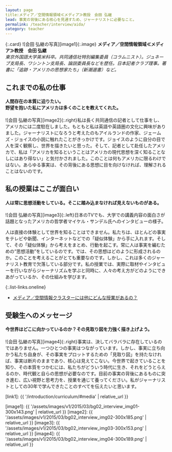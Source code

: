```yaml
---
layout: page
title:メディア／空間情報領域≪メディア≫教授　会田 弘継
lead: 事実の背後にある核心を見通すため、ジャーナリストに必要なこと。
permalink: /teacher/interview/aida/
category: teacher
---
```


{:.card}
![会田 弘継の写真][image1]{:.image}
**メディア／空間情報領域≪メディア≫教授　会田 弘継**  
*東京外国語大学英米科卒。共同通信社特別編集委員（コラムニスト）。ジュネーブ支局長、ワシントン支局長、論説委員長などを歴任。日本記者クラブ理事。著書に「追跡・アメリカの思想家たち」（新潮選書）など。*


## これまでの私の仕事

#### 人間存在の本質に迫りたい。 <br>野望を抱いた私にアメリカは多くのことを教えてくれた。

![会田 弘継の写真][image2]{:.right}私は長く共同通信の記者として仕事をし、アメリカには二度駐在しました。もともと私は英語や英語圏の文化に興味がありました。ジャーナリストになろうと考えたのもアイルランドの作家、ジェームズ・ジョイスの小説に触れたことがきっかけです。ジョイスのように自分の目で人を深く観察し、世界を描きたいと思った。そして、記者として赴任したアメリカで、私は「アメリカを知るということはアメリカの現代思想を深く知ることなしにはあり得ない」と気付かされました。このことは何もアメリカに限るわけではない。あらゆる事実は、その背後にある思想に目を向けなければ、理解されることはないのです。

## 私の授業はここが面白い

#### 人は常に思想活動をしている。そこに踏み込まなければ見えないものがある。

![会田 弘継の写真][image3]{:.left}日本のTVでも、大学での講義内容の面白さが話題となったアメリカの哲学者マイケル・サンデル氏へのインタビューの様子。

人は直接の体験として世界を知ることはできません。私たちは、ほとんどの事実をテレビや新聞、インターネットなどでの「疑似体験」から手に入れます。そして、その「疑似体験」から考えをまとめ、行動を起こす。常に人は事実を編むための“思想活動”をしているのです。では、その思想はどのように形成されるのか。このことを考えることがとても重要なのです。しかし、これは多くのジャーナリスト教育で欠落している部分です。私の授業では、実際に取材やインタビューを行いながらジャーナリズムを学ぶと同時に、人々の考え方がどのようにできあがっているか、その仕組みを学びます。

{:.list-links.oneline}
*   [メディア／空間情報クラスターには他にどんな授業があるの？]([link1])

## 受験生へのメッセージ

#### 今世界はどこに向かっているのか？その見取り図を力強く描き上げよう。

![会田 弘継の写真][image4]{:.right}事実は、決してバラバラに存在しているのではありません。一つひとつの事実はつながっています。しかし、事実に立ち向かう私たち自身が、その事実をプロットするための「見取り図」を持たなければ、事実は断片のままであり、核心は見えてこない。今世界で起きていることを知り、その本質をつかむには、私たちがどういう時代に生き、それをどうとらえるのか、時代観と自らの思想が必要なのです。目前の事実の背後にあるものに突き進む、広い視野と思考力を、授業を通じて養ってください。私がジャーナリストとしての30年で学んできたことのすべてを伝えたいと思います。

[link1]: {{ '/introduction/curriculum/#media' | relative_url }}

[image1]: {{ '/assets/images/v1/2015/03/bg02_interview_img01-300x143.png' | relative_url }}
[image2]: {{ '/assets/images/v1/2015/03/bg02_interview_img02-300x185.png' | relative_url }}
[image3]: {{ '/assets/images/v1/2015/03/bg02_interview_img03-300x153.png' | relative_url }}
[image4]: {{ '/assets/images/v1/2015/03/bg02_interview_img04-300x189.png' | relative_url }}

